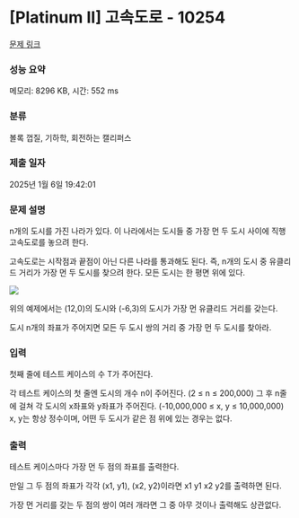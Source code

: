 # [Platinum II] 고속도로 - 10254 

[문제 링크](https://www.acmicpc.net/problem/10254) 

### 성능 요약

메모리: 8296 KB, 시간: 552 ms

### 분류

볼록 껍질, 기하학, 회전하는 캘리퍼스

### 제출 일자

2025년 1월 6일 19:42:01

### 문제 설명

<p>n개의 도시를 가진 나라가 있다. 이 나라에서는 도시들 중 가장 먼 두 도시 사이에 직행 고속도로를 놓으려 한다.</p>

<p>고속도로는 시작점과 끝점이 아닌 다른 나라를 통과해도 된다. 즉, n개의 도시 중 유클리드 거리가 가장 먼 두 도시를 찾으려 한다. 모든 도시는 한 평면 위에 있다.</p>

<p><img src="https://www.acmicpc.net/upload/images2/highway(1).png"></p>

<p>위의 예제에서는 (12,0)의 도시와 (-6,3)의 도시가 가장 먼 유클리드 거리를 갖는다.</p>

<p>도시 n개의 좌표가 주어지면 모든 두 도시 쌍의 거리 중 가장 먼 두 도시를 찾아라.</p>

### 입력 

 <p>첫째 줄에 테스트 케이스의 수 T가 주어진다. </p>

<p><span style="line-height:1.6em">각 테스트 케이스의 첫 줄엔 도시의 개수 n이 주어진다. (</span><span style="line-height:1.6em">2 ≤ n ≤ 200,000</span><span style="line-height:1.6em">) </span><span style="line-height:1.6em">그 후 n줄에 걸쳐 각 도시의 x좌표와 y좌표가 주어진다. (-10,000,000 ≤ x, y ≤ 10,000,000) </span><span style="line-height:1.6em">x, y는 항상 정수이며, 어떤 두 도시가 같은 점 위에 있는 경우는 없다.</span></p>

### 출력 

 <p>테스트 케이스마다 가장 먼 두 점의 좌표를 출력한다.</p>

<p>만일 그 두 점의 좌표가 각각 (x1, y1), (x2, y2)이라면 x1 y1 x2 y2를 출력하면 된다.</p>

<p>가장 먼 거리를 갖는 두 점의 쌍이 여러 개라면 그 중 아무 것이나 출력해도 상관없다.</p>


